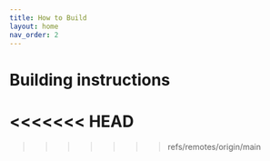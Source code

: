 ```yaml
---
title: How to Build
layout: home
nav_order: 2
---
```


# Building instructions

<<<<<<< HEAD
<object data="https://braincircuitsbehaviorlab.github.io/mouse-village-web/assets/mouse-village-instructions.pdf" width="1000" height="1000" type="application/pdf"></object>
=======
<object data="https://braincircuitsbehaviorlab.github.io/mouse-village-web/mouse-village-instructions.pdf" width="1000" height="1000" type="application/pdf"></object>
>>>>>>> refs/remotes/origin/main
